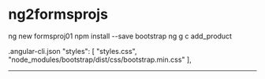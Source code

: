 # ng2formsprojs

ng new formsproj01
npm install --save bootstrap
ng g c add_product

.angular-cli.json
    "styles": [
            "styles.css",
            "node_modules/bootstrap/dist/css/bootstrap.min.css"
          ],
          
 ---          
